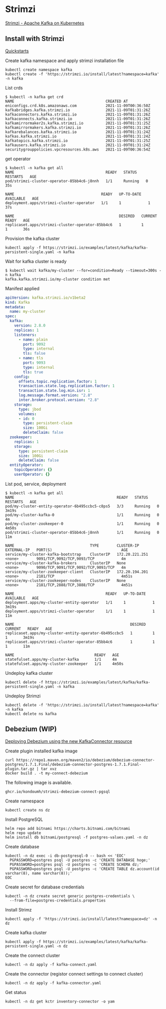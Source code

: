 # Strimzi

[Strimzi - Apache Kafka on Kubernetes](https://strimzi.io/)

## Install with Strimzi

[Quickstarts](https://strimzi.io/quickstarts/)

Create kafka namespace and apply strimzi installation file
```
kubectl create namespace kafka
kubectl create -f 'https://strimzi.io/install/latest?namespace=kafka' -n kafka
```

List crds
```
$ kubectl -n kafka get crd
NAME                                         CREATED AT
eniconfigs.crd.k8s.amazonaws.com             2021-11-09T00:36:50Z
kafkabridges.kafka.strimzi.io                2021-11-09T01:31:26Z
kafkaconnectors.kafka.strimzi.io             2021-11-09T01:31:26Z
kafkaconnects.kafka.strimzi.io               2021-11-09T01:31:26Z
kafkamirrormaker2s.kafka.strimzi.io          2021-11-09T01:31:25Z
kafkamirrormakers.kafka.strimzi.io           2021-11-09T01:31:26Z
kafkarebalances.kafka.strimzi.io             2021-11-09T01:31:24Z
kafkas.kafka.strimzi.io                      2021-11-09T01:31:24Z
kafkatopics.kafka.strimzi.io                 2021-11-09T01:31:25Z
kafkausers.kafka.strimzi.io                  2021-11-09T01:31:24Z
securitygrouppolicies.vpcresources.k8s.aws   2021-11-09T00:36:54Z
```

get operator

```
$ kubectl -n kafka get all      
NAME                                         READY   STATUS    RESTARTS   AGE
pod/strimzi-cluster-operator-85bb4c6-j8nnh   1/1     Running   0          35s

NAME                                       READY   UP-TO-DATE   AVAILABLE   AGE
deployment.apps/strimzi-cluster-operator   1/1     1            1           37s

NAME                                               DESIRED   CURRENT   READY   AGE
replicaset.apps/strimzi-cluster-operator-85bb4c6   1         1         1       36s
```

Provision the kafka cluster
```
kubectl apply -f https://strimzi.io/examples/latest/kafka/kafka-persistent-single.yaml -n kafka
```

Wait for kafka cluster is ready
```
$ kubectl wait kafka/my-cluster --for=condition=Ready --timeout=300s -n kafka
kafka.kafka.strimzi.io/my-cluster condition met
```

Manifest applied
```yaml
apiVersion: kafka.strimzi.io/v1beta2
kind: Kafka
metadata:
  name: my-cluster
spec:
  kafka:
    version: 2.8.0
    replicas: 1
    listeners:
      - name: plain
        port: 9092
        type: internal
        tls: false
      - name: tls
        port: 9093
        type: internal
        tls: true
    config:
      offsets.topic.replication.factor: 1
      transaction.state.log.replication.factor: 1
      transaction.state.log.min.isr: 1
      log.message.format.version: "2.8"
      inter.broker.protocol.version: "2.8"
    storage:
      type: jbod
      volumes:
      - id: 0
        type: persistent-claim
        size: 100Gi
        deleteClaim: false
  zookeeper:
    replicas: 1
    storage:
      type: persistent-claim
      size: 100Gi
      deleteClaim: false
  entityOperator:
    topicOperator: {}
    userOperator: {}
```

List pod, service, deployment
```
$ kubectl -n kafka get all
NAME                                              READY   STATUS    RESTARTS   AGE
pod/my-cluster-entity-operator-6b495ccbc5-c8ps5   3/3     Running   0          3m19s
pod/my-cluster-kafka-0                            1/1     Running   0          4m
pod/my-cluster-zookeeper-0                        1/1     Running   0          4m50s
pod/strimzi-cluster-operator-85bb4c6-j8nnh        1/1     Running   0          11m

NAME                                  TYPE        CLUSTER-IP       EXTERNAL-IP   PORT(S)                               AGE
service/my-cluster-kafka-bootstrap    ClusterIP   172.20.221.251   <none>        9091/TCP,9092/TCP,9093/TCP            4m
service/my-cluster-kafka-brokers      ClusterIP   None             <none>        9090/TCP,9091/TCP,9092/TCP,9093/TCP   4m
service/my-cluster-zookeeper-client   ClusterIP   172.20.194.201   <none>        2181/TCP                              4m51s
service/my-cluster-zookeeper-nodes    ClusterIP   None             <none>        2181/TCP,2888/TCP,3888/TCP            4m51s

NAME                                         READY   UP-TO-DATE   AVAILABLE   AGE
deployment.apps/my-cluster-entity-operator   1/1     1            1           3m19s
deployment.apps/strimzi-cluster-operator     1/1     1            1           11m

NAME                                                    DESIRED   CURRENT   READY   AGE
replicaset.apps/my-cluster-entity-operator-6b495ccbc5   1         1         1       3m19s
replicaset.apps/strimzi-cluster-operator-85bb4c6        1         1         1       11m

NAME                                    READY   AGE
statefulset.apps/my-cluster-kafka       1/1     4m
statefulset.apps/my-cluster-zookeeper   1/1     4m50s
```

Undeploy kafka cluster

```
kubectl delete -f https://strimzi.io/examples/latest/kafka/kafka-persistent-single.yaml -n kafka
```

Undeploy Strimzi

```
kubectl delete -f 'https://strimzi.io/install/latest?namespace=kafka' -n kafka
kubectl delete ns kafka
```

## Debezium (WIP)

[Deploying Debezium using the new KafkaConnector resource](https://strimzi.io/blog/2020/01/27/deploying-debezium-with-kafkaconnector-resource/)

Create plugin installed kafka image

```
curl https://repo1.maven.org/maven2/io/debezium/debezium-connector-postgres/1.7.1.Final/debezium-connector-postgres-1.7.1.Final-plugin.tar.gz | tar xvz
docker build . -t my-connect-debezium
```

The following image is available.

`ghcr.io/kondoumh/strimzi-debezium-connect-pgsql`

Create namespace

```
kubectl create ns dz
```

Install PostgreSQL

```
helm repo add bitnami https://charts.bitnami.com/bitnami
helm repo update
helm install db bitnami/postgresql -f postgres-values.yaml -n dz
```

Create database

```
kubectl -n dz exec -i db-postgresql-0 -- bash << 'EOC'
  PGPASSWORD=postgres psql -U postgres -c 'CREATE DATABASE hoge;'
  PGPASSWORD=postgres psql -U postgres -c 'CREATE SCHEMA dz;'
  PGPASSWORD=postgres psql -U postgres -c 'CREATE TABLE dz.account(id varchar(8), name varchar(8));'
EOC
```

Create secret for database credentials

```
kubectl -n dz create secret generic postgres-credentials \
  --from-file=postgres-credentials.properties
```

Install Strimz

```
kubectl apply -f 'https://strimzi.io/install/latest?namespace=dz' -n dz
```

Create kafka cluster

```
kubectl apply -f https://strimzi.io/examples/latest/kafka/kafka-persistent-single.yaml -n dz
```

Create the connect cluster

```
kubectl -n dz apply -f kafka-connect.yaml
```

Create the connector (registor connect settings to connect cluster)

```
kubectl -n dz apply -f kafka-connector.yaml
```

Get status

```
kubectl -n dz get kctr inventory-connector -o yam
```
